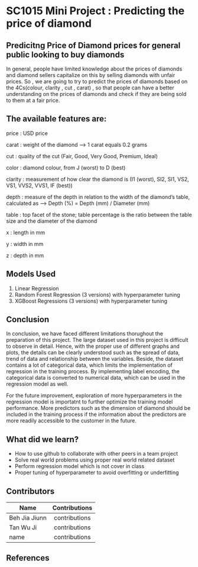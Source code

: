 # SC1015 Mini Project : Predicting the price of diamond

## Predicitng Price of Diamond prices for general public looking to buy diamonds ## 
In general, people have limited knowledge about the prices of diamonds and diamond sellers capitalize on this by selling diamonds with unfair prices. 
So , we are going to try to predict the prices of diamonds based on the 4Cs(colour, clarity , cut , carat) , so that people can have a better understanding on
the prices of diamonds and check if they are being sold to them at a fair price.


## The available features are: ##

 price : USD price

 carat : weight of the diamond --> 1 carat equals 0.2 grams

 cut  : quality of the cut (Fair, Good, Very Good, Premium, Ideal)

 color  : diamond colour, from J (worst) to D (best)

clarity  : measurement of how clear the diamond is (I1 (worst), SI2, SI1, VS2, VS1, VVS2, VVS1, IF (best))

 depth : measure of the depth in relation to the width of the diamond’s table, calculated as --> Depth (%) = Depth (mm) / Diameter (mm)

 table  : top facet of the stone; table percentage is the ratio between the table size and the diameter of the diamond

 x  : length in mm

 y  : width in mm

 z  : depth in mm
 
## Models Used ##
1. Linear Regression
2. Random Forest Regression (3 versions) with hyperparameter tuning
3. XGBoost Regressions (3 versions) with hyperparameter tuning

## Conclusion ##
In conclusion, we have faced different limitations thorughout the preparation of this project. The large dataset used in this project is difficult to observe in detail. Hence, with the proper use of different graphs and plots, the details can be clearly understood such as the spread of data, trend of data and relationship between the variables. Beside, the dataset contains a lot of categorical data, which limits the implementation of regression in the training process. By implementing label encoding, the categorical data is converted to numerical data, which can be used in the regression model as well. 

For the future improvement, exploration of more hyperparameters in the regression model is importatnt to further optimize the training model performance. More predictors such as the dimension of diamond should be included in the training process if the information about the predictors are more readily accessible to the customer in the future.

## What did we learn? ##
- How to use github to collaborate with other peers in a team project
- Solve real world problems using proper real world related dataset
- Perform regression model which is not cover in class
- Proper tuning of hyperparameter to avoid overfitting or underfitting
## Contributors ##
| Name              |                    Contributions                     |
|---|:---:|
| Beh Jia Jiunn |  contributions|      
|  Tan Wu Ji |   contributions |
| name |  contributions|
## References ##
